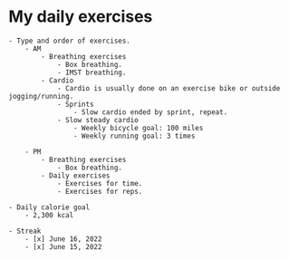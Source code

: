 # My daily exercises

	- Type and order of exercises.
		- AM
			- Breathing exercises
				- Box breathing.
				- IMST breathing.
			- Cardio
				- Cardio is usually done on an exercise bike or outside jogging/running.
				- Sprints
					- Slow cardio ended by sprint, repeat.
				- Slow steady cardio
					- Weekly bicycle goal: 100 miles
					- Weekly running goal: 3 times

		- PM
			- Breathing exercises
				- Box breathing.
			- Daily exercises
				- Exercises for time.
				- Exercises for reps.

	- Daily calorie goal
		- 2,300 kcal

	- Streak
		- [x] June 16, 2022
		- [x] June 15, 2022

